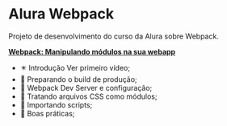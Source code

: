 # Alura Webpack
Projeto de desenvolvimento do curso da Alura sobre Webpack.

**[Webpack: Manipulando módulos na sua webapp](https://cursos.alura.com.br/course/webpack)** 

* :eight_pointed_black_star: Introdução Ver primeiro vídeo;
* :black_square_button: Preparando o build de produção;
* :black_square_button: Webpack Dev Server e configuração;
* :black_square_button: Tratando arquivos CSS como módulos;
* :black_square_button: Importando scripts;
* :black_square_button: Boas práticas;
